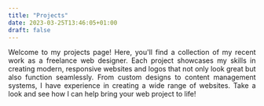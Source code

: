 ```yaml
---
title: "Projects"
date: 2023-03-25T13:46:05+01:00
draft: false
---
```

	
<p align="justify">
Welcome to my projects page! Here, you'll find a collection of my recent work as a freelance web designer. Each project showcases my skills in creating modern, responsive websites and logos that not only look great but also function seamlessly. From custom designs to content management systems, I have experience in creating a wide range of websites. Take a look and see how I can help bring your web project to life!</p>